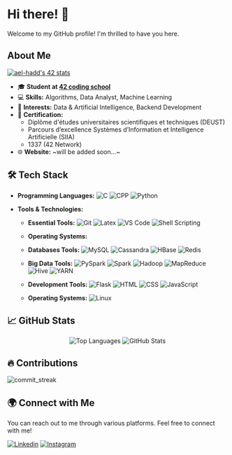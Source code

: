 # Hi there! 👋

Welcome to my GitHub profile! I'm thrilled to have you here.

## About Me

[![ael-hadd's 42 stats](https://badge.mediaplus.ma/green/haalouan)](https://profile.intra.42.fr/users/haalouan)
- 🎓 **Student at [42 coding school](https://www.42.fr/)**
- 💻 **Skills:** Algorithms, Data Analyst, Machine Learning
- 🌱 **Interests:** Data & Artificial Intelligence, Backend Development
- 📜 **Certification:**
  - Diplôme d'études universitaires scientifiques et techniques (DEUST)
  - Parcours d’excellence Systèmes d’Information et Intelligence Artificielle (SIIA)
  - 1337 (42 Network)
- 🌐 **Website:** ~will be added soon...~

## 🛠️ Tech Stack

- **Programming Languages:**
  ![C](https://img.shields.io/badge/C-00599C?style=flat&logo=gnu-C&logoColor=white)
  ![CPP](https://img.shields.io/badge/CPP-3776AB?style=flat&logo=CPP&logoColor=white)
  ![Python](https://img.shields.io/badge/Python-00599C?style=flat&logo=gnu-Python&logoColor=white)

- **Tools & Technologies:**

  - **Essential Tools:**
    ![Git](https://img.shields.io/badge/Git-F05032?style=flat&logo=git&logoColor=white)
    ![Latex](https://img.shields.io/badge/Latex-007ACC?style=flat&logo=Latex&logoColor=white)
    ![VS Code](https://img.shields.io/badge/VS%20Code-007ACC?style=flat)
    ![Shell Scripting](https://img.shields.io/badge/Shell%20Scripting-4EAA25?style=flat&logo=gnu-bash&logoColor=white)

  - **Operating Systems:**

  - **Databases Tools:**
    ![MySQL](https://img.shields.io/badge/MySQL-007ACC?style=flat&logo=MySQL&logoColor=white)
    ![Cassandra](https://img.shields.io/badge/Cassandra-007ACC?style=flat)
    ![HBase](https://img.shields.io/badge/HBase-007ACC?style=flat)
    ![Redis](https://img.shields.io/badge/Redis-007ACC?style=flat)

  - **Big Data Tools:**
    ![PySpark](https://img.shields.io/badge/PySpark-4E88B0?style=flat&logo=apache-spark&logoColor=white)
    ![Spark](https://img.shields.io/badge/Spark-ED1B24?style=flat&logo=apache-spark&logoColor=white)
    ![Hadoop](https://img.shields.io/badge/Hadoop-007ACC?style=flat&logo=apache-hadoop&logoColor=white)
    ![MapReduce](https://img.shields.io/badge/MapReduce-007ACC?style=flat)
    ![Hive](https://img.shields.io/badge/Hive-F7B714?style=flat&labelColor=F7B714)
    ![YARN](https://img.shields.io/badge/YARN-007ACC?style=flat&logo=apache-hadoop&logoColor=white)

  - **Development Tools:**
    ![Flask](https://img.shields.io/badge/Flask-007ACC?style=flat)
    ![HTML](https://img.shields.io/badge/HTML-E34F26?style=flat&logo=html5&logoColor=white)
    ![CSS](https://img.shields.io/badge/CSS-1572B6?style=flat&logo=css3&logoColor=white)
    ![JavaScript](https://img.shields.io/badge/JavaScript-F7DF1E?style=flat&logo=javascript&logoColor=black)

  - **Operating Systems:**
    ![Linux](https://img.shields.io/badge/Linux-FCC624?style=flat&logo=linux&logoColor=white)

## 📈 GitHub Stats

<div align="center">
  <img src="https://github-readme-stats.vercel.app/api/top-langs?username=haalouan&show_icons=true&locale=en&layout=compact&theme=dark&bg_color=000000&text_color=ffffff" alt="Top Languages" />
  <img src="https://github-readme-stats.vercel.app/api?username=haalouan&show_icons=true&locale=en&theme=dark&bg_color=000000" alt="GitHub Stats" />
</div>

## 🔥 Contributions

![commit_streak](https://github-readme-streak-stats.herokuapp.com/?user=haalouan&theme=dark&hide_border=false)  

## 🌍 Connect with Me

You can reach out to me through various platforms. Feel free to connect with me!

[![Linkedin](https://img.shields.io/badge/LinkedIn-0077B5?style=for-the-badge&logo=linkedin&logoColor=white)](https://www.linkedin.com/in/hatim-alouani-527617304/)
[![Instagram](https://img.shields.io/badge/Instagram-E4405F?style=for-the-badge&logo=instagram&logoColor=white)](https://instagram.com/hatim_alouani/)

<!--
**HatimAlouani/Cloneg7** is a ✨ special ✨ repository because its `README.md` (this file) appears on your GitHub profile.
You can click the Preview link to take a look at your changes.
-->

